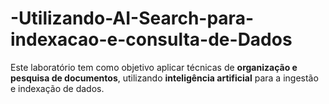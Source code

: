 # -Utilizando-AI-Search-para-indexacao-e-consulta-de-Dados
Este laboratório tem como objetivo aplicar técnicas de **organização e pesquisa de documentos**, utilizando **inteligência artificial** para a ingestão e indexação de dados.  
